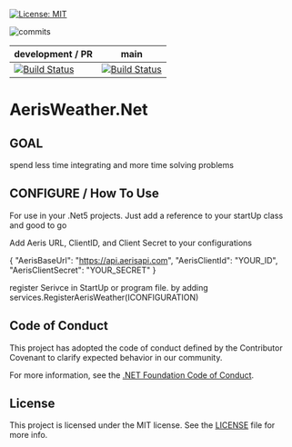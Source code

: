 [![License: MIT](https://img.shields.io/badge/License-MIT-yellow.svg)](https://opensource.org/licenses/MIT)

![commits](https://img.shields.io/github/commit-activity/m/EasyIntegration/AerisWeather.Net)

 | development / PR | main |
 | -----------------| -----|
 |[![Build Status](https://dev.azure.com/kullenwilliams13/K23/_apis/build/status/EasyIntegrationAerisWeather/PR%20-%20EasyIntegration%20AerisWeather?branchName=development)](https://dev.azure.com/kullenwilliams13/K23/_build/latest?definitionId=5&branchName=development) | [![Build Status](https://dev.azure.com/kullenwilliams13/K23/_apis/build/status/EasyIntegrationAerisWeather/GitHub%20EasyIntegration%20AerisWeather?repoName=EasyIntegration%2FAerisWeather.Net&branchName=main)](https://dev.azure.com/kullenwilliams13/K23/_build/latest?definitionId=4&repoName=EasyIntegration%2FAerisWeather.Net&branchName=main)


# AerisWeather.Net


## GOAL

spend less time integrating and more time solving problems

## CONFIGURE / How To Use

For use in your .Net5 projects.  Just add a reference to your startUp class and good to go

Add Aeris URL, ClientID, and Client Secret to your configurations

{
  "AerisBaseUrl": "https://api.aerisapi.com",
  "AerisClientId": "YOUR_ID",
  "AerisClientSecret": "YOUR_SECRET"
}

register Serivce in StartUp or program file.  by adding  services.RegisterAerisWeather(ICONFIGURATION)




## Code of Conduct

This project has adopted the code of conduct defined by the Contributor Covenant
to clarify expected behavior in our community.

For more information, see the [.NET Foundation Code of Conduct](https://dotnetfoundation.org/code-of-conduct).


## License

This project is licensed under the MIT license. See the [LICENSE](LICENSE) file for more info.  
